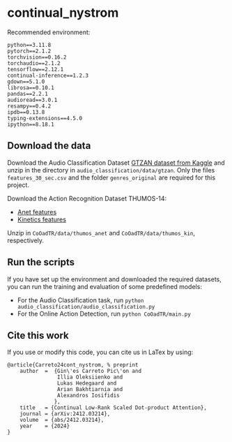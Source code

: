 # continual_nystrom

Recommended environment:
```
python==3.11.8
pytorch==2.1.2
torchvision==0.16.2
torchaudio==2.1.2
tensorflow==2.12.1
continual-inference==1.2.3
gdown==5.1.0
librosa==0.10.1
pandas==2.2.1
audioread==3.0.1
resampy==0.4.2
ipdb==0.13.8
typing-extensions==4.5.0
ipython==8.18.1
```

## Download the data
Download the Audio Classification Dataset [GTZAN dataset from Kaggle](https://www.kaggle.com/datasets/andradaolteanu/gtzan-dataset-music-genre-classification?resource=download-directory) and unzip in the directory in ``audio_classification/data/gtzan``.
Only the files ``features_30_sec.csv`` and the folder ``genres_original`` are required for this project.

Download the Action Recognition Dataset THUMOS-14:
* [Anet features](https://drive.google.com/file/d/1Ms709_RSfT2lezPp-0TTkSJCfF-XLeOk/view)
* [Kinetics features](https://drive.google.com/file/d/1jk6eiILBISd3GvG_ZNX8kop-DNSZZPXF/view)

Unzip in ``CoOadTR/data/thumos_anet`` and ``CoOadTR/data/thumos_kin``, respectively.

## Run the scripts

If you have set up the environment and downloaded the required datasets, you can run the training and evaluation of some predefined models:
* For the Audio Classification task, run ``python audio_classification/audio_classification.py``
* For the Online Action Detection, run ``python CoOadTR/main.py``

## Cite this work

If you use or modify this code, you can cite us in LaTex by using:

```
@article{Carreto24cont_nystrom, % preprint
    author  =  {Gin\'es Carreto Pic\'on and
                Illia Oleksiienko and
                Lukas Hedegaard and
                Arian Bakhtiarnia and
                Alexandros Iosifidis
               },
    title   = {Continual Low-Rank Scaled Dot-product Attention},
    journal = {arXiv:2412.03214},
    volume  = {abs/2412.03214},
    year    = {2024}
}
```